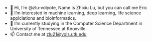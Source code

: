- 👋 Hi, I’m @zlu-volyote, Name is Zhixiu Lu, but you can call me Eric
- 👀 I’m interested in machine learning, deep learning, life science applciations and bioinformatics.
- 🌱 I’m currently studying in the Computer Science Department in University of Tennessee at Knoxville. 
- 📫 Contact me at zlu21@vols.utk.edu

<!---
zlu-volyote/zlu-volyote is a ✨ special ✨ repository because its `README.md` (this file) appears on your GitHub profile.
You can click the Preview link to take a look at your changes.
--->
